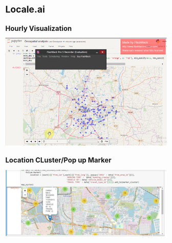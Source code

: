# Locale.ai
## Hourly Visualization
![](Hourly_vis.gif)

## Location CLuster/Pop up Marker
![](POP_Over.JPG)

